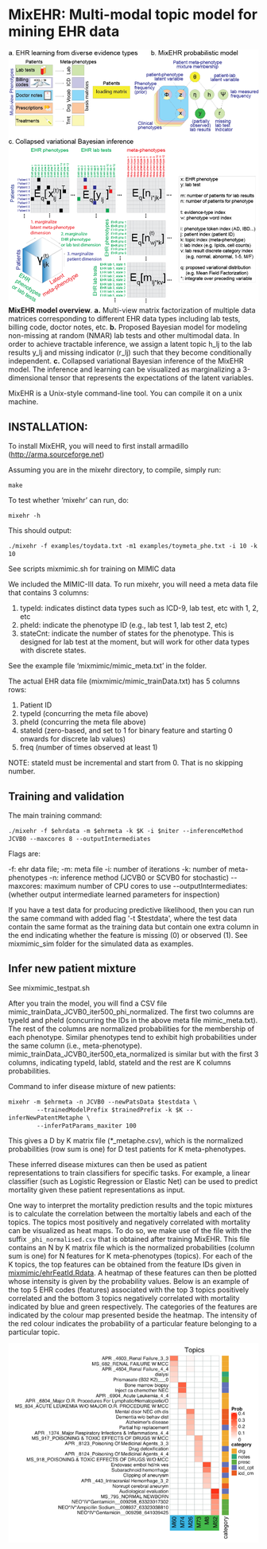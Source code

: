 # MixEHR: Multi-modal topic model for mining EHR data

 
![mixehr](images/mixehr_overview.png)
**MixEHR model overview**. **a.** Multi-view matrix factorization of multiple data matrices corresponding to different EHR data types including lab tests, billing code, doctor notes, etc. **b.** Proposed Bayesian model for modeling non-missing at random (NMAR) lab tests and other multimodal data. In order to achieve tractable inference, we assign a latent topic h_lj to the lab results y_lj and missing indicator (r_lj) such that they become conditionally independent. **c.** Collapsed variational Bayesian inference of the MixEHR model. The inference and learning can be visualized as marginalizing a 3-dimensional tensor that represents the expectations of the latent variables.


MixEHR is a Unix-style command-line tool. You can compile it on a unix machine. 

## INSTALLATION:

To install MixEHR, you will need to first install armadillo (http://arma.sourceforge.net)

Assuming you are in the mixehr directory, to compile, simply run:
```
make
```

To test whether ‘mixehr’ can run, do: 
```
mixehr -h
```
This should output:
```
./mixehr -f examples/toydata.txt -m1 examples/toymeta_phe.txt -i 10 -k 10
```

See scripts mixmimic.sh for training on MIMIC data

We included the MIMIC-III data. To run mixehr, you will need a meta data file that contains 3 columns: 

1. typeId: indicates distinct data types such as ICD-9, lab test, etc with 1, 2, etc
2. pheId: indicate the phenotype ID (e.g., lab test 1, lab test 2, etc)
3. stateCnt: indicate the number of states for the phenotype. This is designed for lab test at the moment, but will work for other data types with discrete states.

See the example file ‘mixmimic/mimic_meta.txt’ in the folder.

The actual EHR data file (mixmimic/mimic_trainData.txt) has 5 columns rows:

1. Patient ID
2. typeId (concurring the meta file above)
3. pheId (concurring the meta file above)
4. stateId (zero-based, and set to 1 for binary feature and starting 0 onwards for discrete lab values)
5. freq (number of times observed at least 1)

NOTE: stateId must be incremental and start from 0. That is no skipping number. 

## Training and validation
The main training command:
```
./mixehr -f $ehrdata -m $ehrmeta -k $K -i $niter --inferenceMethod JCVB0 --maxcores 8 --outputIntermediates 
```

Flags are:

-f: ehr data file;
-m: meta file
-i: number of iterations
-k: number of meta-phenotypes
-n: inference method (JCVB0 or SCVB0 for stochastic)
--maxcores: maximum number of CPU cores to use
--outputIntermediates: (whether output intermediate learned parameters for inspection)

If you have a test data for producing predictive likelihood, then you can run the same command with added flag '-t $testdata', where the test data contain the same format as the training data but contain one extra column in the end indicating whether the feature is missing (0) or observed (1). See mixmimic_sim folder for the simulated data as examples.


## Infer new patient mixture
See mixmimic_testpat.sh

After you train the model, you will find a CSV file mimic_trainData_JCVB0_iter500_phi_normalized. The first two columns are typeId and pheId (concurring the IDs in the above meta file mimic_meta.txt). The rest of the columns are normalized probabilities for the membership of each phenotype. Similar phenotypes tend to exhibit high probabilities under the same column (i.e., meta-phenotype). mimic_trainData_JCVB0_iter500_eta_normalized is similar but with the first 3 columns, indicating typeId, labId, stateId and the rest are K columns probabilities.


Command to infer disease mixture of new patients:
```
mixehr -m $ehrmeta -n JCVB0 --newPatsData $testdata \
        --trainedModelPrefix $trainedPrefix -k $K --inferNewPatentMetaphe \
        --inferPatParams_maxiter 100
```
This gives a D by K matrix file (*_metaphe.csv), which is the normalized probabilities (row sum is one) for D test patients for K meta-phenotypes.

These inferred disease mixtures can then be used as patient representations to train classifiers for specific tasks. For example, a linear classifier (such as Logistic Regression or Elastic Net) can be used to predict mortality given these patient representations as input. 


One way to interpret the mortality prediction results and the topic mixtures is to calculate the correlation between the mortaltiy labels and each of the topics. The topics most positively and negatively correlated with mortality can be visualized as heat maps. To do so, we make use of the file with the suffix  `_phi_normalised.csv` that is obtained after training MixEHR. This file contains an N by K matrix file which is the normalized probabilities (column sum is one) for N features for K meta-phenotypes (topics). For each of the K topics, the top features can be obtained from the feature IDs given in [mixmimic/ehrFeatId.Rdata](mixmimic/ehrFeatId.RData). A heatmap of these features can then be plotted whose intensity is given by the probability values. Below is an example of the top 5 EHR codes (features) associated with the top 3 topics positively correlated and the bottom 3 topics negatively correlated with mortality indicated by blue and green respectively. The categories of the features are indicated by the colour map presented beside the heatmap. The intensity of the red colour indicates the probability of a particular feature belonging to a particular topic. 

![heatmap](images/heatmap.png)
